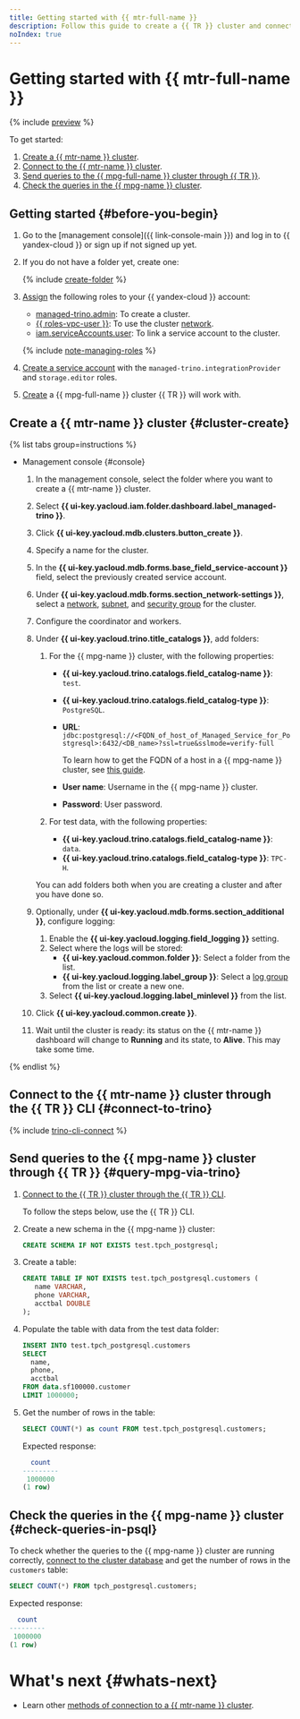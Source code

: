 ```yaml
---
title: Getting started with {{ mtr-full-name }}
description: Follow this guide to create a {{ TR }} cluster and connect to it.
noIndex: true
---
```


# Getting started with {{ mtr-full-name }}

{% include [preview](../_includes/managed-trino/note-preview.md) %}

To get started:
1. [Create a {{ mtr-name }} cluster](#cluster-create).
1. [Connect to the {{ mtr-name }} cluster](#connect).
1. [Send queries to the {{ mpg-full-name }} cluster through {{ TR }}](#query-mpg-via-trino).
1. [Check the queries in the {{ mpg-name }} cluster](#check-queries-in-psql).


## Getting started {#before-you-begin}

1. Go to the [management console]({{ link-console-main }}) and log in to {{ yandex-cloud }} or sign up if not signed up yet.

1. If you do not have a folder yet, create one:

   {% include [create-folder](../_includes/create-folder.md) %}

1. [Assign](../iam/operations/roles/grant.md) the following roles to your {{ yandex-cloud }} account:

    * [managed-trino.admin](security.md#managed-trino-admin): To create a cluster.
    * [{{ roles-vpc-user }}](../vpc/security/index.md#vpc-user): To use the cluster [network](../vpc/concepts/network.md#network).
    * [iam.serviceAccounts.user](../iam/security/index.md#iam-serviceAccounts-user): To link a service account to the cluster.

    {% include [note-managing-roles](../_includes/mdb/note-managing-roles.md) %}

1. [Create a service account](../iam/operations/sa/create.md#create-sa) with the `managed-trino.integrationProvider` and `storage.editor` roles.    

1. [Create](../managed-postgresql/operations/cluster-create.md#create-cluster) a {{ mpg-full-name }} cluster {{ TR }} will work with.

## Create a {{ mtr-name }} cluster {#cluster-create}

{% list tabs group=instructions %}

- Management console {#console}

    1. In the management console, select the folder where you want to create a {{ mtr-name }} cluster.
    1. Select **{{ ui-key.yacloud.iam.folder.dashboard.label_managed-trino }}**.
    1. Click **{{ ui-key.yacloud.mdb.clusters.button_create }}**.
    1. Specify a name for the cluster.
    1. In the **{{ ui-key.yacloud.mdb.forms.base_field_service-account }}** field, select the previously created service account.
    1. Under **{{ ui-key.yacloud.mdb.forms.section_network-settings }}**, select a [network](../vpc/operations/network-create.md), [subnet](../vpc/operations/subnet-create.md), and [security group](../vpc/concepts/security-groups.md) for the cluster.
    1. Configure the coordinator and workers.
    1. Under **{{ ui-key.yacloud.trino.title_catalogs }}**, add folders:

        1. For the {{ mpg-name }} cluster, with the following properties:

           * **{{ ui-key.yacloud.trino.catalogs.field_catalog-name }}**: `test`.
           * **{{ ui-key.yacloud.trino.catalogs.field_catalog-type }}**: `PostgreSQL`.
           * **URL**: `jdbc:postgresql://<FQDN_of_host_of_Managed_Service_for_Postgresql>:6432/<DB_name>?ssl=true&sslmode=verify-full`

               To learn how to get the FQDN of a host in a {{ mpg-name }} cluster, see [this guide](../managed-postgresql/operations/connect.md#fqdn).

           * **User name**: Username in the {{ mpg-name }} cluster.
           * **Password**: User password.

        1. For test data, with the following properties:

            * **{{ ui-key.yacloud.trino.catalogs.field_catalog-name }}**: `data`.
            * **{{ ui-key.yacloud.trino.catalogs.field_catalog-type }}**: `TPC-H`.
   
        You can add folders both when you are creating a cluster and after you have done so.

    1. Optionally, under **{{ ui-key.yacloud.mdb.forms.section_additional }}**, configure logging:

        1. Enable the **{{ ui-key.yacloud.logging.field_logging }}** setting.
        1. Select where the logs will be stored:
            * **{{ ui-key.yacloud.common.folder }}**: Select a folder from the list.
            * **{{ ui-key.yacloud.logging.label_group }}**: Select a [log group](../logging/concepts/log-group.md) from the list or create a new one.
        1. Select **{{ ui-key.yacloud.logging.label_minlevel }}** from the list.

    1. Click **{{ ui-key.yacloud.common.create }}**.
    1. Wait until the cluster is ready: its status on the {{ mtr-name }} dashboard will change to **Running** and its state, to **Alive**. This may take some time.

{% endlist %}

## Connect to the {{ mtr-name }} cluster through the {{ TR }} CLI {#connect-to-trino}

{% include [trino-cli-connect](../_includes/managed-trino/trino-cli-connect.md) %}

## Send queries to the {{ mpg-name }} cluster through {{ TR }} {#query-mpg-via-trino}

1. [Connect to the {{ TR }} cluster through the {{ TR }} CLI](#connect-to-trino).

   To follow the steps below, use the {{ TR }} CLI.

1. Create a new schema in the {{ mpg-name }} cluster:

   ```sql
   CREATE SCHEMA IF NOT EXISTS test.tpch_postgresql;
   ```

1. Create a table:

   ```sql
   CREATE TABLE IF NOT EXISTS test.tpch_postgresql.customers (
      name VARCHAR,
      phone VARCHAR,
      acctbal DOUBLE
   );
   ```

1. Populate the table with data from the test data folder:

   ```sql
   INSERT INTO test.tpch_postgresql.customers
   SELECT
     name,
     phone,
     acctbal
   FROM data.sf100000.customer
   LIMIT 1000000;
   ```

1. Get the number of rows in the table:

   ```sql
   SELECT COUNT(*) as count FROM test.tpch_postgresql.customers;
   ```

   Expected response:

   ```sql
     count  
   ---------
    1000000 
   (1 row)
   ```

## Check the queries in the {{ mpg-name }} cluster {#check-queries-in-psql}

To check whether the queries to the {{ mpg-name }} cluster are running correctly, [connect to the cluster database](../managed-postgresql/operations/connect.md) and get the number of rows in the `customers` table:

```sql
SELECT COUNT(*) FROM tpch_postgresql.customers;
```

Expected response:

```sql
  count  
---------
 1000000
(1 row)

```


# What's next {#whats-next}

* Learn other [methods of connection to a {{ mtr-name }} cluster](operations/connect.md).
